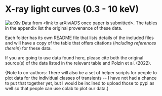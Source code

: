# X-ray light curves (0.3 - 10 keV)
[![arXiv](https://img.shields.io/badge/arXiv-2211.01232-b31b1b)](https://arxiv.org/abs/2211.01232)
Data from <link to arXiv/ADS once paper is submitted>. The tables in the appendix list the original provenance of these data.

Each folder has its own README file that lists details of the included files and will have a copy of the table that offers citations (_including references therein_) for these data.

If you are going to use data found here, please cite both the original source(s) of the data listed in the relevant table and Polzin et al. (2022).


{Note to co-authors: There will also be a set of helper scripts for people to plot data for the individual classes of transients -- I have not had a chance to put that together yet, but I would be inclined to upload those to pypi as well so that people can use colab to plot our data.}
